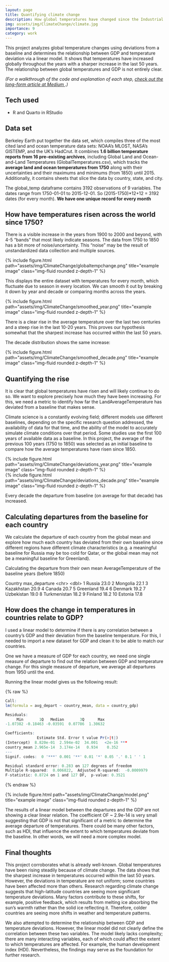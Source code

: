 ```yaml
---
layout: page
title: Quantifying climate change
description: How global temperatures have changed since the Industrial Revolution 
img: assets/img/ClimateChange/climate.jpg
importance: 9
category: work
---
```


This project analyzes global temperature changes using deviations from a baseline and determines the relationship between GDP and temperature deviation via a linear model. It shows that temperatures have increased globally throughout the years with a sharper increase in the last 50 years. The relationship between global temperatures and GDP is not entirely clear.

*(For a walkthrough of the code and explanation of each step, <a href="https://medium.com/@karakulath.suraj/quantifying-climate-change-f304eff918cf">  check out the long-form article at Medium </a>.)*

## Tech used

- R and Quarto in RStudio


## Data set

Berkeley Earth put together the data set, which compiles three of the most cited land and ocean temperature data sets: NOAA’s MLOST, NASA’s GISTEMP, and the UK’s HadCrut. It combines **1.6 billion temperature reports from 16 pre-existing archives**, including Global Land and Ocean-and-Land Temperatures (GlobalTemperatures.csv), which tracks the **average land and ocean temperatures from 1750** along with their uncertainties and their maximums and minimums (from 1850) until 2015. Additionally, it contains sheets that slice the data by country, state, and city.

The global_temp dataframe contains 3192 observations of 9 variables. The dates range from 1750-01-01 to 2015-12-01. So (2015-1750)\*12+12 = 3192 dates (for every month). **We have one unique record for every month**

## **How have temperatures risen across the world since 1750?**

There is a visible increase in the years from 1900 to 2000 and beyond, with 4-5 “bands” that most likely indicate seasons. The data from 1750 to 1850 has a bit more of noise/uncertainty. This “noise” may be the result of unstandardized data collection and multiple sources.

<div class="row">
    <div class="col-sm mt-3 mt-md-0">
        {% include figure.html path="assets/img/ClimateChange/globaltempchange.png" title="example image" class="img-fluid rounded z-depth-1" %}
    </div>
</div>

 

This displays the entire dataset with temperatures for every month, which fluctuate due to season in every location. We can smooth it out by breaking it down by year and decade or comparing months across the years.

<div class="row">
    <div class="col-sm mt-3 mt-md-0">
        {% include figure.html path="assets/img/ClimateChange/smoothed_year.png" title="example image" class="img-fluid rounded z-depth-1" %}
    </div>
</div>


There is a clear rise in the average temperature over the last two centuries and a steep rise in the last 10-20 years. This proves our hypothesis somewhat that the sharpest increase has occurred within the last 50 years.

The decade distribution shows the same increase:

<div class="row">
    <div class="col-sm mt-3 mt-md-0">
        {% include figure.html path="assets/img/ClimateChange/smoothed_decade.png" title="example image" class="img-fluid rounded z-depth-1" %}
    </div>
</div>


## **Quantifying the rise**

It is clear that global temperatures have risen and will likely continue to do so. We want to explore precisely how much they have been increasing. For this, we need a metric to identify how far the LandAverageTemperature has deviated from a baseline that makes sense.

Climate science is a constantly evolving field; different models use different baselines, depending on the specific research question addressed, the availability of data for that time, and the ability of the model to accurately simulate climate conditions over that period. Some studies use the first 100 years of available data as a baseline. In this project, the average of the previous 100 years (1750 to 1850) was selected as an initial baseline to compare how the average temperatures have risen since 1850.

<div class="row">
    <div class="col-sm mt-3 mt-md-0">
        {% include figure.html path="assets/img/ClimateChange/deviations_year.png" title="example image" class="img-fluid rounded z-depth-1" %}
    </div>
</div>


<div class="row">
    <div class="col-sm mt-3 mt-md-0">
        {% include figure.html path="assets/img/ClimateChange/deviations_decade.png" title="example image" class="img-fluid rounded z-depth-1" %}
    </div>
</div>

Every decade the departure from baseline (on average for that decade) has increased.

## **Calculating departures from the baseline for each country**

We calculate the departure of each country from the global mean and explore how much each country has deviated from their own baseline since different regions have different climate characteristics (e.g. a meaningful baseline for Russia may be too cold for Qatar, or the global mean may not be a meaningful baseline for Greenland).

Calculating the departure from their own mean AverageTemperature of the baseline years (before 1850)

Country max_departure
\<chr\> \<dbl\>
1 Russia 23.0
2 Mongolia 22.1
3 Kazakhstan 20.9
4 Canada 20.7
5 Greenland 19.4
6 Denmark 19.2
7 Uzbekistan 19.0
8 Turkmenistan 18.2
9 Finland 18.2
10 Estonia 17.8

## How does the change in temperatures in countries relate to GDP?

I used a linear model to determine if there is any correlation between a country’s GDP and their deviation from the baseline temperature. For this, I needed to import a new dataset for GDP and clean it to be able to match our countries.

One we have a measure of GDP for each country, we need one single measure of departure to find out the relation between GDP and temperature change. For this single measure of departure, we average all departures from 1950 until the end.

Running the linear model gives us the following result:

{% raw %}
```R
Call:
lm(formula = avg_depart ~ country_mean, data = country_gdp)

Residuals:
     Min       1Q   Median       3Q      Max 
-1.07382 -0.18463 -0.03591  0.07786  1.30632 

Coefficients:
              Estimate Std. Error t value Pr(>|t|)    
(Intercept)  8.820e-01  2.594e-02  34.001   <2e-16 ***
country_mean 2.965e-14  3.174e-14   0.934    0.352    
---
Signif. codes:  0 '***' 0.001 '**' 0.01 '*' 0.05 '.' 0.1 ' ' 1

Residual standard error: 0.283 on 127 degrees of freedom
Multiple R-squared:  0.006822,  Adjusted R-squared:  -0.0009979 
F-statistic: 0.8724 on 1 and 127 DF,  p-value: 0.3521
```
{% endraw %}


<div class="row">
    <div class="col-sm mt-3 mt-md-0">
        {% include figure.html path="assets/img/ClimateChange/model.png" title="example image" class="img-fluid rounded z-depth-1" %}
    </div>
</div>

The results of a linear model between the departures and the GDP are not showing a clear linear relation. The coefficient OF \~ 2.9e-14 is very small suggesting that GDP is not that significant of a metric to determine the average departure of temperatures. There could be many other factors, such as HDI, that influence the extent to which temperatures deviate from the baseline. In other words, we will need a more complex model.

## **Final thoughts**

This project corroborates what is already well-known. Global temperatures have been rising steadily because of climate change. The data shows that the sharpest increase in temperatures occurred within the last 50 years. However, the deviations in temperature are not uniform; some countries have been affected more than others. Research regarding climate change suggests that high-latitude countries are seeing more significant temperature deviations. Many factors contribute to these shifts, for example, positive feedback, which results from melting ice absorbing the sun’s warmth rather than the solid ice reflecting it. Therefore, colder countries are seeing more shifts in weather and temperature patterns.

We also attempted to determine the relationship between GDP and temperature deviations. However, the linear model did not clearly define the correlation between these two variables. The model likely lacks complexity; there are many interacting variables, each of which could affect the extent to which temperatures are affected. For example, the human development index (HDI). Nevertheless, the findings may serve as the foundation for further research.